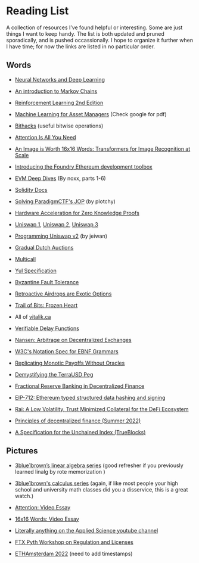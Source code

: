 # Reading List
A collection of resources I’ve found helpful or interesting. Some are just things I want to keep handy. The list is both updated and pruned sporadically, and is pushed occassionally. I hope to organize it further when I have time; for now the links are listed in no particular order.

## Words

- [Neural Networks and Deep Learning](http://neuralnetworksanddeeplearning.com/)

- [An introduction to Markov Chains ](http://web.math.ku.dk/noter/filer/stoknoter.pdf) 

- [Reinforcement Learning 2nd Edition](http://incompleteideas.net/book/RLbook2020.pdf)

- [Machine Learning for Asset Managers](https://books.google.com/books/about/Machine_Learning_for_Asset_Managers.html?id=gRfeDwAAQBAJ&source=kp_book_description) (Check google for pdf)

- [Bithacks](https://graphics.stanford.edu/~seander/bithacks.html) (useful bitwise operations)

- [Attention Is All You  Need](https://arxiv.org/pdf/1706.03762.pdf)

- [An Image is Worth 16x16 Words: Transformers for Image Recognition at Scale](https://arxiv.org/abs/2010.11929)

- [Introducing the Foundry Ethereum development toolbox](https://www.paradigm.xyz/2021/12/introducing-the-foundry-ethereum-development-toolbox)

- [EVM Deep Dives](https://noxx.substack.com/p/evm-deep-dives-the-path-to-shadowy?s=r) (By noxx, parts 1-6)

- [Solidity Docs](https://docs.soliditylang.org/en/v0.8.13/)
  
- [Solving ParadigmCTF's JOP](https://plotchy.substack.com/p/solving-paradigmctfs-jop-?s=r) (by plotchy)

- [Hardware Acceleration for Zero Knowledge Proofs](https://www.paradigm.xyz/2022/04/zk-hardware)

- [Uniswap 1](https://github.com/runtimeverification/verified-smart-contracts/blob/uniswap/uniswap/x-y-k.pdf), [Uniswap 2](https://uniswap.org/whitepaper.pdf), [Uniswap 3](https://uniswap.org/whitepaper-v3.pdf)

- [Programming Uniswap v2](https://jeiwan.net/posts/programming-defi-uniswapv2-4/) (by jeiwan)
  
- [Gradual Dutch Auctions](https://www.paradigm.xyz/2022/04/gda)

- [Multicall](https://destiner.io/blog/post/multicall-how-to-make-multiple-ethereum-calls-in-a-single-request/)
  
- [Yul Specification](https://docs.soliditylang.org/en/latest/yul.html)

- [Byzantine Fault Tolerance](https://medium.com/loom-network/understanding-blockchain-fundamentals-part-1-byzantine-fault-tolerance-245f46fe8419)

- [Retroactive Airdrops are Exotic Options](https://gauntlet.network/reports/retroairdrop)

- [Trail of Bits: Frozen Heart](https://blog.trailofbits.com/2022/04/13/part-1-coordinated-disclosure-of-vulnerabilities-affecting-girault-bulletproofs-and-plonk/)

- All of [vitalik.ca](https://vitalik.ca)

- [Verifiable Delay Functions](https://blog.trailofbits.com/2018/10/12/introduction-to-verifiable-delay-functions-vdfs/)

- [Nansen: Arbitrage on Decentralized Exchanges](https://www.nansen.ai/research/arbitrage-on-decentralised-exchanges)
  
- [W3C's Notation Spec for EBNF Grammars](https://www.w3.org/TR/2010/REC-xquery-20101214/#id-grammar)

- [Replicating Monotic Payoffs Without Oracles](https://arxiv.org/pdf/2111.13740.pdf)

- [Demystifying the TerraUSD Peg](https://www.nansen.ai/research/on-chain-forensics-demystifying-terrausd-de-peg)

- [Fractional Reserve Banking in Decentralized Finance](https://interestprotocol.io/#/whitepaper)

- [EIP-712: Ethereum typed structured data hashing and signing](https://eips.ethereum.org/EIPS/eip-712)

- [Rai: A Low Volatility, Trust Minimized Collateral for the DeFi Ecosystem](https://github.com/reflexer-labs/whitepapers/blob/master/English/rai-english.pdf)

- [Principles of decentralized finance (Summer 2022)](https://cfmm.io/)

- [A Specification for the Unchained Index (TrueBlocks)](https://trueblocks.io/papers/2022/file-format-spec-v0.40.0-beta.pdf)

## Pictures
- [3blue1brown’s linear algebra series](https://youtube.com/playlist?list=PLZHQObOWTQDPD3MizzM2xVFitgF8hE_ab) (good refresher if you previously learned linalg by rote memorization )

- [3blue1brown's calculus series](https://www.youtube.com/playlist?list=PLZHQObOWTQDMsr9K-rj53DwVRMYO3t5Yr) (again, if like most people your high school and university math classes did you a disservice, this is a great watch.)

- [Attention: Video Essay](https://www.youtube.com/watch?v=iDulhoQ2pro)

- [16x16 Words: Video Essay](https://www.youtube.com/watch?v=TrdevFK_am4)

- [Literally anything on the Applied Science youtube channel](https://www.youtube.com/channel/UCivA7_KLKWo43tFcCkFvydw)

- [FTX Pyth Workshop on Regulation and Licenses](https://www.youtube.com/watch?v=nl06VW4TBLM)

- [ETHAmsterdam 2022](https://www.youtube.com/watch?app=desktop&v=HYPGD2bOMOo) (need to add timestamps)